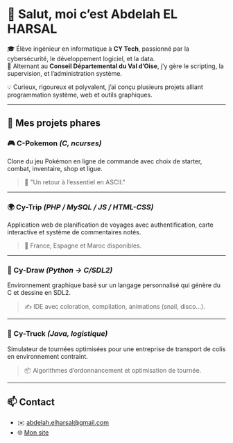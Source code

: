 # 👋 Salut, moi c’est Abdelah EL HARSAL

🎓 Élève ingénieur en informatique à **CY Tech**, passionné par la cybersécurité, le développement logiciel, et la data.  
💼 Alternant au **Conseil Départemental du Val d’Oise**, j’y gère le scripting, la supervision, et l’administration système.

💡 Curieux, rigoureux et polyvalent, j’ai conçu plusieurs projets alliant programmation système, web et outils graphiques.

---

## 🚀 Mes projets phares

### 🎮 C-Pokemon *(C, ncurses)*
Clone du jeu Pokémon en ligne de commande avec choix de starter, combat, inventaire, shop et ligue.  
> 💬 "Un retour à l’essentiel en ASCII."

---

### 🌍 Cy-Trip *(PHP / MySQL / JS / HTML-CSS)*  
Application web de planification de voyages avec authentification, carte interactive et système de commentaires notés.  
> 🧭 France, Espagne et Maroc disponibles.

---

### 🧠 Cy-Draw *(Python → C/SDL2)*  
Environnement graphique basé sur un langage personnalisé qui génère du C et dessine en SDL2.  
> ✍️ IDE avec coloration, compilation, animations (snail, disco…).

---

### 🚚 Cy-Truck *(Java, logistique)*  
Simulateur de tournées optimisées pour une entreprise de transport de colis en environnement contraint.  
> 📦 Algorithmes d’ordonnancement et optimisation de tournée.

---

## 📫 Contact

- ✉️ abdelah.elharsal@gmail.com  
- 🌐 [Mon site](https://abdel95j.github.io)

